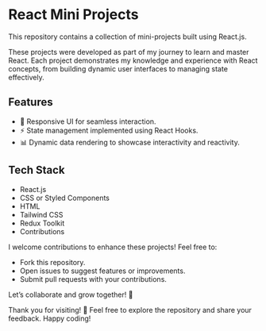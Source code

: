# React Mini Projects

This repository contains a collection of mini-projects built using React.js.

These projects were developed as part of my journey to learn and master React. Each project demonstrates my knowledge and experience with React concepts, from building dynamic user interfaces to managing state effectively.

## Features
- 🌟 Responsive UI for seamless interaction.
- ⚡ State management implemented using React Hooks.
- 📊 Dynamic data rendering to showcase interactivity and reactivity.
  
## Tech Stack

- React.js
- CSS or Styled Components
- HTML
- Tailwind CSS
- Redux Toolkit
- Contributions
  
I welcome contributions to enhance these projects! Feel free to:

- Fork this repository.
- Open issues to suggest features or improvements.
- Submit pull requests with your contributions.
  
Let’s collaborate and grow together! 🚀

Thank you for visiting! 🌟
Feel free to explore the repository and share your feedback. Happy coding!
